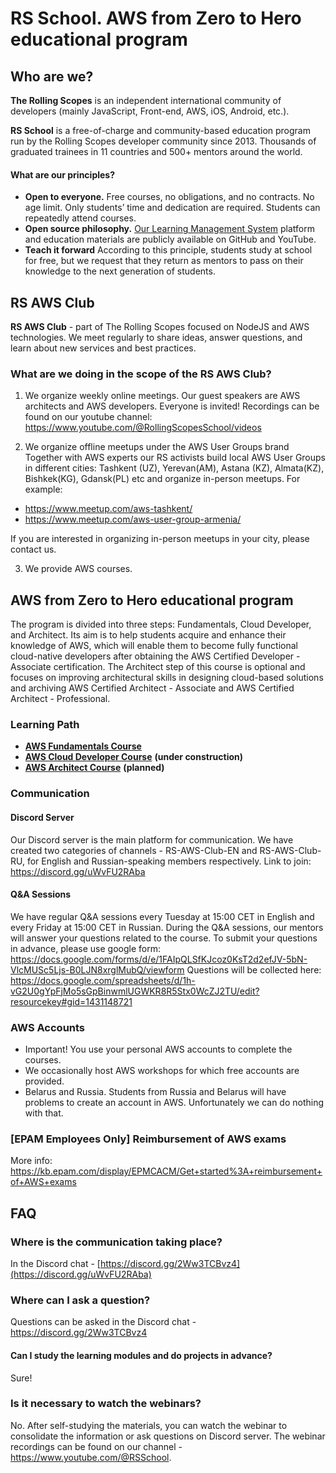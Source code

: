 # RS School. AWS from Zero to Hero educational program

## Who are we?
**The Rolling Scopes** is an independent international community of developers (mainly JavaScript, Front-end, AWS, iOS, Android, etc.).

**RS School** is a free-of-charge and community-based education program run by the Rolling Scopes developer community since 2013.
Thousands of graduated trainees in 11 countries and 500+ mentors around the world.

#### What are our principles?
- **Open to everyone.** Free courses, no obligations, and no contracts. No age limit. Only students’ time and dedication are required. Students can repeatedly attend courses.
- **Open source philosophy.** [Our Learning Management System](https://github.com/rolling-scopes/rsschool-app) platform and education materials are publicly available on GitHub and YouTube.
- **Teach it forward** According to this principle, students study at school for free, but we request that they return as mentors to pass on their knowledge to the next generation of students.

## RS AWS Club
**RS AWS Club** - part of The Rolling Scopes focused on NodeJS and AWS technologies. We meet regularly to share ideas, answer questions, and learn about new services and best practices.

### What are we doing in the scope of the RS AWS Club?

1. We organize weekly online meetings. Our guest speakers are AWS architects and AWS developers. Everyone is invited! Recordings can be found on our youtube channel: https://www.youtube.com/@RollingScopesSchool/videos 
 
2. We organize offline meetups under the AWS User Groups brand
Together with AWS experts our RS activists build local AWS User Groups in different cities: Tashkent (UZ), Yerevan(AM), Astana (KZ), Almata(KZ), 
Bishkek(KG), Gdansk(PL) etc and organize in-person meetups.
For example:
- https://www.meetup.com/aws-tashkent/
- https://www.meetup.com/aws-user-group-armenia/

If you are interested in organizing in-person meetups in your city, please contact us.  

3. We provide AWS courses. 

## AWS from Zero to Hero educational program
The program is divided into three steps: Fundamentals, Cloud Developer, and Architect. Its aim is to help students acquire and enhance their knowledge of AWS, which will enable them to become fully functional cloud-native developers after obtaining the AWS Certified Developer - Associate certification. The Architect step of this course is optional and focuses on improving architectural skills in designing cloud-based solutions and archiving AWS Certified Architect - Associate and AWS Certified Architect - Professional.

### Learning Path
- [**AWS Fundamentals Course**](/aws-fundamentals/) 
- [**AWS Cloud Developer Course**](/aws-developer/) **(under construction)**
- [**AWS Architect Course**](/aws-architect/) **(planned)**


### Communication

#### Discord Server
Our Discord server is the main platform for communication. We have created two categories of channels - RS-AWS-Club-EN and RS-AWS-Club-RU, for English and Russian-speaking members respectively. 
Link to join: https://discord.gg/uWvFU2RAba

#### Q&A Sessions
We have regular Q&A sessions every Tuesday at 15:00 CET in English and every Friday at 15:00 CET in Russian. During the Q&A sessions, our mentors will answer your questions related to the course. To submit your questions in advance, please use google form: https://docs.google.com/forms/d/e/1FAIpQLSfKJcoz0KsT2d2efJV-5bN-VlcMUSc5Ljs-B0LJN8xrglMubQ/viewform
Questions will be collected here: https://docs.google.com/spreadsheets/d/1h-vG2U0gYpFjMo5sGpBinwmlUGWKR8R5Stx0WcZJ2TU/edit?resourcekey#gid=1431148721

### AWS Accounts 
- Important! You use your personal AWS accounts to complete the courses.
- We occasionally host AWS workshops for which free accounts are provided.
- Belarus and Russia. Students from Russia and Belarus will have problems to create an account in AWS. Unfortunately we can do nothing with that.

### [EPAM Employees Only] Reimbursement of AWS exams
More info: https://kb.epam.com/display/EPMCACM/Get+started%3A+reimbursement+of+AWS+exams

## FAQ
### Where is the communication taking place?
In the Discord chat - [https://discord.gg/2Ww3TCBvz4](https://discord.gg/uWvFU2RAba)

### Where can I ask a question?
Questions can be asked in the Discord chat - https://discord.gg/2Ww3TCBvz4

#### Can I study the learning modules and do projects in advance?
Sure!

### Is it necessary to watch the webinars?
No. After self-studying the materials, you can watch the webinar to consolidate the information or ask questions on Discord server.
The webinar recordings can be found on our channel - https://www.youtube.com/@RSSchool.



